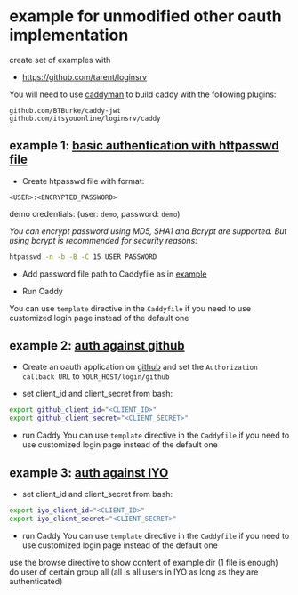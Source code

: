 
# example for unmodified other oauth implementation

create set of examples with
- https://github.com/tarent/loginsrv

You will need to use [caddyman](https://github.com/itsyouonline/caddyman/) to build caddy with the following plugins:
```text
github.com/BTBurke/caddy-jwt
github.com/itsyouonline/loginsrv/caddy
```
## example 1: [basic authentication with httpasswd file](./htpasswd_example)

- Create htpasswd file with format:
```text
<USER>:<ENCRYPTED_PASSWORD>
```
demo credentials: (user: `demo`, password: `demo`)

_You can encrypt password using MD5, SHA1 and Bcrypt are supported. But using bcrypt is recommended for security reasons:_
```bash
htpasswd -n -b -B -C 15 USER PASSWORD
```

- Add password file path to Caddyfile as in [example](./htpasswd_example/Caddyfile)

- Run Caddy

You can use `template` directive in the `Caddyfile` if you need to use customized login page instead of the default one

## example 2: [auth against github](./github_example)

- Create an oauth application on [github](http://github.com) and set the `Authorization callback URL` to `YOUR_HOST/login/github`

- set client_id and client_secret from bash:
```bash
export github_client_id="<CLIENT_ID>"
export github_client_secret="<CLIENT_SECRET>"
```

- run Caddy
You can use `template` directive in the `Caddyfile` if you need to use customized login page instead of the default one

## example 3: [auth against IYO](./iyo_example)

- set client_id and client_secret from bash:
```bash
export iyo_client_id="<CLIENT_ID>"
export iyo_client_secret="<CLIENT_SECRET>"
```

- run Caddy
You can use `template` directive in the `Caddyfile` if you need to use customized login page instead of the default one

use the browse directive to show content of example dir (1 file is enough)
do user of certain group all (all is all users in IYO as long as they are authenticated)


